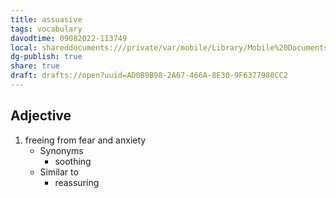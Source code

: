 ```yaml
---
title: assuasive
tags: vocabulary
davodtime: 09082022-113749
local: shareddocuments:///private/var/mobile/Library/Mobile%20Documents/iCloud~md~obsidian/Documents/OBSHIDDIAN/drafts/AD0B9B98-2A67-466A-8E30-9F6377980CC2.md
dg-publish: true
share: true
draft: drafts://open?uuid=AD0B9B98-2A67-466A-8E30-9F6377980CC2
---
```



## Adjective

1. freeing from fear and anxiety
	- Synonyms
		- soothing
	- Similar to
		- reassuring

